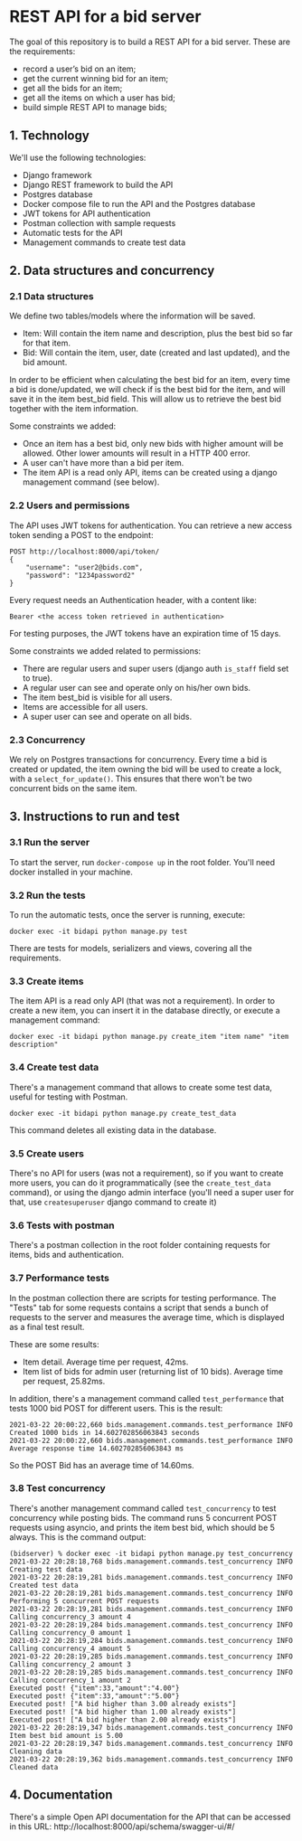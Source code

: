 # REST API for a bid server

The goal of this repository is to build a REST API for a bid server. These are the requirements:

* record a user’s bid on an item;
* get the current winning bid for an item;
* get all the bids for an item;
* get all the items on which a user has bid;
* build simple REST API to manage bids;

## 1. Technology

We'll use the following technologies:

* Django framework
* Django REST framework to build the API
* Postgres database
* Docker compose file to run the API and the Postgres database
* JWT tokens for API authentication
* Postman collection with sample requests
* Automatic tests for the API
* Management commands to create test data

## 2. Data structures and concurrency

### 2.1 Data structures

We define two tables/models where the information will be saved.

* Item: Will contain the item name and description, plus the best bid so far for that item.
* Bid: Will contain the item, user, date (created and last updated), and the bid amount.

In order to be efficient when calculating the best bid for an item, every time a bid is done/updated, we will check if is the best bid for the item, and will save it in the item best_bid field.
This will allow us to retrieve the best bid together with the item information.

Some constraints we added:

* Once an item has a best bid, only new bids with higher amount will be allowed. Other lower amounts will result in a HTTP 400 error.
* A user can't have more than a bid per item.
* The item API is a read only API, items can be created using a django management command (see below).

### 2.2 Users and permissions
The API uses JWT tokens for authentication. You can retrieve a new access token sending a POST to the endpoint:

```
POST http://localhost:8000/api/token/
{
    "username": "user2@bids.com",
    "password": "1234password2"
}
```

Every request needs an Authentication header, with a content like:

```
Bearer <the access token retrieved in authentication>
```

For testing purposes, the JWT tokens have an expiration time of 15 days.

Some constraints we added related to permissions:

* There are regular users and super users (django auth `is_staff` field set to true).
* A regular user can see and operate only on his/her own bids.
* The item best_bid is visible for all users.
* Items are accessible for all users.
* A super user can see and operate on all bids.

### 2.3 Concurrency
We rely on Postgres transactions for concurrency. 
Every time a bid is created or updated, the item owning the bid will be used to create a lock, with a `select_for_update()`.
This ensures that there won't be two concurrent bids on the same item.


## 3. Instructions to run and test

### 3.1 Run the server
To start the server, run `docker-compose up` in the root folder. You'll need docker installed in your machine.

### 3.2 Run the tests
To run the automatic tests, once the server is running, execute:

```
docker exec -it bidapi python manage.py test
```

There are tests for models, serializers and views, covering all the requirements.

### 3.3 Create items

The item API is a read only API (that was not a requirement). In order to create a new item, you can insert it in the database directly, or execute a management command:

```
docker exec -it bidapi python manage.py create_item "item name" "item description"
```

### 3.4 Create test data

There's a management command that allows to create some test data, useful for testing with Postman.

```
docker exec -it bidapi python manage.py create_test_data
```

This command deletes all existing data in the database.

### 3.5 Create users

There's no API for users (was not a requirement), so if you want to create more users, you can do it programmatically (see the `create_test_data` command), or using the django admin interface (you'll need a super user for that, use `createsuperuser` django command to create it) 

### 3.6 Tests with postman

There's a postman collection in the root folder containing requests for items, bids and authentication.

### 3.7 Performance tests

In the postman collection there are scripts for testing performance. The "Tests" tab for some requests contains a script that sends a bunch of requests to the server and measures the average time, which is displayed as a final test result. 

These are some results:

- Item detail. Average time per request, 42ms.
- Item list of bids for admin user (returning list of 10 bids). Average time per request, 25.82ms.

In addition, there's a management command called `test_performance` that tests 1000 bid POST for different users. This is the result:

```
2021-03-22 20:00:22,660 bids.management.commands.test_performance INFO     Created 1000 bids in 14.602702856063843 seconds
2021-03-22 20:00:22,660 bids.management.commands.test_performance INFO     Average response time 14.602702856063843 ms
```

So the POST Bid has an average time of 14.60ms.

### 3.8 Test concurrency

There's another management command called `test_concurrency` to test concurrency while posting bids.
The command runs 5 concurrent POST requests using asyncio, and prints the item best bid, which should be 5 always.
This is the command output:

```
(bidserver) % docker exec -it bidapi python manage.py test_concurrency
2021-03-22 20:28:18,768 bids.management.commands.test_concurrency INFO     Creating test data
2021-03-22 20:28:19,281 bids.management.commands.test_concurrency INFO     Created test data
2021-03-22 20:28:19,281 bids.management.commands.test_concurrency INFO     Performing 5 concurrent POST requests
2021-03-22 20:28:19,281 bids.management.commands.test_concurrency INFO     Calling concurrency_3 amount 4
2021-03-22 20:28:19,284 bids.management.commands.test_concurrency INFO     Calling concurrency_0 amount 1
2021-03-22 20:28:19,284 bids.management.commands.test_concurrency INFO     Calling concurrency_4 amount 5
2021-03-22 20:28:19,285 bids.management.commands.test_concurrency INFO     Calling concurrency_2 amount 3
2021-03-22 20:28:19,285 bids.management.commands.test_concurrency INFO     Calling concurrency_1 amount 2
Executed post! {"item":33,"amount":"4.00"}
Executed post! {"item":33,"amount":"5.00"}
Executed post! ["A bid higher than 3.00 already exists"]
Executed post! ["A bid higher than 1.00 already exists"]
Executed post! ["A bid higher than 2.00 already exists"]
2021-03-22 20:28:19,347 bids.management.commands.test_concurrency INFO     Item best bid amount is 5.00
2021-03-22 20:28:19,347 bids.management.commands.test_concurrency INFO     Cleaning data
2021-03-22 20:28:19,362 bids.management.commands.test_concurrency INFO     Cleaned data

```

## 4. Documentation

There's a simple Open API documentation for the API that can be accessed in this URL: http://localhost:8000/api/schema/swagger-ui/#/
